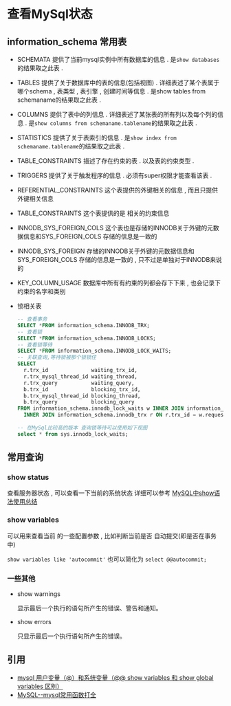 # 查看MySql状态

## information_schema 常用表

* SCHEMATA
提供了当前mysql实例中所有数据库的信息 . 是`show databases`的结果取之此表 . 
* TABLES
提供了关于数据库中的表的信息(包括视图) . 详细表述了某个表属于哪个schema , 表类型 , 表引擎 , 创建时间等信息 . 是show tables from schemaname的结果取之此表 . 
* COLUMNS
提供了表中的列信息 . 详细表述了某张表的所有列以及每个列的信息 . 是`show columns from schemaname.tablename`的结果取之此表 . 
* STATISTICS
提供了关于表索引的信息 . 是`show index from schemaname.tablename`的结果取之此表 . 
* TABLE_CONSTRAINTS
描述了存在约束的表 . 以及表的约束类型 . 
* TRIGGERS
提供了关于触发程序的信息 . 必须有super权限才能查看该表 . 
* REFERENTIAL_CONSTRAINTS
这个表提供的外键相关的信息 , 而且只提供外键相关信息
* TABLE_CONSTRAINTS
这个表提供的是 相关的约束信息
* INNODB_SYS_FOREIGN_COLS
这个表也是存储的INNODB关于外键的元数据信息和SYS_FOREIGN_COLS 存储的信息是一致的
* INNODB_SYS_FOREIGN
存储的INNODB关于外键的元数据信息和SYS_FOREIGN_COLS 存储的信息是一致的 , 只不过是单独对于INNODB来说的
* KEY_COLUMN_USAGE
数据库中所有有约束的列都会存下下来 , 也会记录下约束的名字和类别

* 锁相关表

  ```sql
  -- 查看事务
  SELECT *FROM information_schema.INNODB_TRX;
  -- 查看锁
  SELECT *FROM information_schema.INNODB_LOCKS;
  -- 查看锁等待
  SELECT *FROM information_schema.INNODB_LOCK_WAITS;
  -- 关联查询,等待锁被那个锁锁住
  SELECT
    r.trx_id              waiting_trx_id,
    r.trx_mysql_thread_id waiting_thread,
    r.trx_query           waiting_query,
    b.trx_id              blocking_trx_id,
    b.trx_mysql_thread_id blocking_thread,
    b.trx_query           blocking_query
  FROM information_schema.innodb_lock_waits w INNER JOIN information_schema.innodb_trx b ON b.trx_id = w.blocking_trx_id
    INNER JOIN information_schema.innodb_trx r ON r.trx_id = w.requesting_trx_id;
    
  -- 在MySql比较高的版本 查询锁等待可以使用如下视图
  select * from sys.innodb_lock_waits;
  ```

## 常用查询

### show status  

查看服务器状态 , 可以查看一下当前的系统状态 详细可以参考 [MySQL中show语法使用总结](https://www.cnblogs.com/saneri/p/6963583.html)

### show variables

可以用来查看当前 的一些配置参数 , 比如判断当前是否 自动提交(即是否在事务中)

`show variables like 'autocommit'` 也可以简化为 `select @@autocommit;`

### 一些其他

* show warnings 

  显示最后一个执行的语句所产生的错误、警告和通知。

* show errors

   只显示最后一个执行语句所产生的错误。

## 引用

* [mysql 用户变量（@）和系统变量（@@ show variables 和 show global variables 区别）](http://www.uuboku.com/392.html)
* [MySQL--mysql常用函数打全](https://blog.csdn.net/u014320421/article/details/79814734)